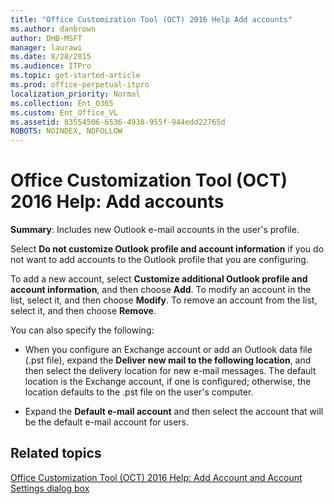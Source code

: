 ```yaml
---
title: "Office Customization Tool (OCT) 2016 Help Add accounts"
ms.author: danbrown
author: DHB-MSFT
manager: laurawi
ms.date: 8/28/2015
ms.audience: ITPro
ms.topic: get-started-article
ms.prod: office-perpetual-itpro
localization_priority: Normal
ms.collection: Ent_O365
ms.custom: Ent_Office_VL
ms.assetid: 83554506-6536-4938-955f-944edd22765d
ROBOTS: NOINDEX, NOFOLLOW
---
```


# Office Customization Tool (OCT) 2016 Help: Add accounts

 **Summary**: Includes new Outlook e-mail accounts in the user's profile.
  
Select **Do not customize Outlook profile and account information** if you do not want to add accounts to the Outlook profile that you are configuring. 
  
To add a new account, select **Customize additional Outlook profile and account information**, and then choose **Add**. To modify an account in the list, select it, and then choose **Modify**. To remove an account from the list, select it, and then choose **Remove**.
  
You can also specify the following: 
  
- When you configure an Exchange account or add an Outlook data file (.pst file), expand the **Deliver new mail to the following location**, and then select the delivery location for new e-mail messages. The default location is the Exchange account, if one is configured; otherwise, the location defaults to the .pst file on the user's computer.
    
- Expand the **Default e-mail account** and then select the account that will be the default e-mail account for users. 
    
## Related topics
[Office Customization Tool (OCT) 2016 Help: Add Account and Account Settings dialog box](oct-2016-help-add-account-and-account-settings-dialog-box.md)

